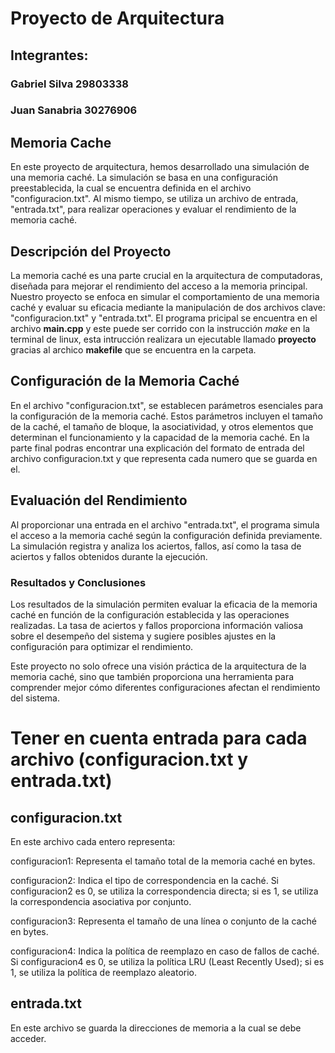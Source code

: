 # Proyecto de Arquitectura

## Integrantes:
  ### Gabriel Silva 29803338
  ### Juan Sanabria 30276906

## Memoria Cache

En este proyecto de arquitectura, hemos desarrollado una simulación de una memoria caché. La simulación se basa en una configuración preestablecida, la cual se encuentra definida en el archivo "configuracion.txt". Al mismo tiempo, se utiliza un archivo de entrada, "entrada.txt", para realizar operaciones y evaluar el rendimiento de la memoria caché.

## Descripción del Proyecto

La memoria caché es una parte crucial en la arquitectura de computadoras, diseñada para mejorar el rendimiento del acceso a la memoria principal. Nuestro proyecto se enfoca en simular el comportamiento de una memoria caché y evaluar su eficacia mediante la manipulación de dos archivos clave: "configuracion.txt" y "entrada.txt".
El programa pricipal se encuentra en el archivo **main.cpp** y este puede ser corrido con la instrucción *make* en la terminal
de linux, esta intrucción realizara un ejecutable llamado **proyecto** gracias al archico **makefile** que se encuentra en la carpeta.

## Configuración de la Memoria Caché

En el archivo "configuracion.txt", se establecen parámetros esenciales para la configuración de la memoria caché. Estos parámetros incluyen el tamaño de la caché, el tamaño de bloque, la asociatividad, y otros elementos que determinan el funcionamiento y la capacidad de la memoria caché.
En la parte final podras encontrar una explicación del formato de entrada del archivo configuracion.txt y que representa cada numero que se guarda en el.

## Evaluación del Rendimiento

Al proporcionar una entrada en el archivo "entrada.txt", el programa simula el acceso a la memoria caché según la configuración definida previamente. La simulación registra y analiza los aciertos, fallos, así como la tasa de aciertos y fallos obtenidos durante la ejecución.

### Resultados y Conclusiones

Los resultados de la simulación permiten evaluar la eficacia de la memoria caché en función de la configuración establecida y las operaciones realizadas. La tasa de aciertos y fallos proporciona información valiosa sobre el desempeño del sistema y sugiere posibles ajustes en la configuración para optimizar el rendimiento.

Este proyecto no solo ofrece una visión práctica de la arquitectura de la memoria caché, sino que también proporciona una herramienta para comprender mejor cómo diferentes configuraciones afectan el rendimiento del sistema.


# Tener en cuenta entrada para cada archivo (configuracion.txt y entrada.txt)

## configuracion.txt
En este archivo cada entero representa:

configuracion1: Representa el tamaño total de la memoria caché en bytes.

configuracion2: Indica el tipo de correspondencia en la caché. Si configuracion2 es 0, se utiliza la correspondencia directa; si es 1, se utiliza la correspondencia asociativa por conjunto.

configuracion3: Representa el tamaño de una línea o conjunto de la caché en bytes.

configuracion4: Indica la política de reemplazo en caso de fallos de caché. Si configuracion4 es 0, se utiliza la política LRU (Least Recently Used); si es 1, se utiliza la política de reemplazo aleatorio.

## entrada.txt
En este archivo se guarda la direcciones de memoria a la cual se debe acceder.

